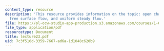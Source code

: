 ```yaml
---
content_type: resource
description: 'This resource provides information on the topic: open channel flow or
  free surface flow, and uniform steady flow.'
file: https://ol-ocw-studio-app-production.s3.amazonaws.com/courses/1-060-engineering-mechanics-ii-spring-2006/7c3f510d33597667ad6a1d1048c620b9_lecture23.pdf
file_type: application/pdf
resourcetype: Document
title: lecture23.pdf
uid: 7c3f510d-3359-7667-ad6a-1d1048c620b9
---
```

